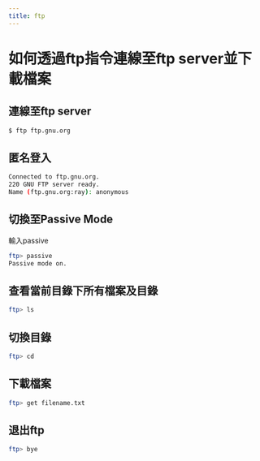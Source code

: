 ```yaml
---
title: ftp
---
```


# 如何透過ftp指令連線至ftp server並下載檔案

## 連線至ftp server

``` bash
$ ftp ftp.gnu.org
```

## 匿名登入

``` bash
Connected to ftp.gnu.org.
220 GNU FTP server ready.
Name (ftp.gnu.org:ray): anonymous
```

## 切換至Passive Mode

輸入passive

``` bash
ftp> passive
Passive mode on.
```

## 查看當前目錄下所有檔案及目錄

``` bash
ftp> ls
```

## 切換目錄

``` bash
ftp> cd
```

## 下載檔案

``` bash
ftp> get filename.txt
```

## 退出ftp

``` bash
ftp> bye 
```